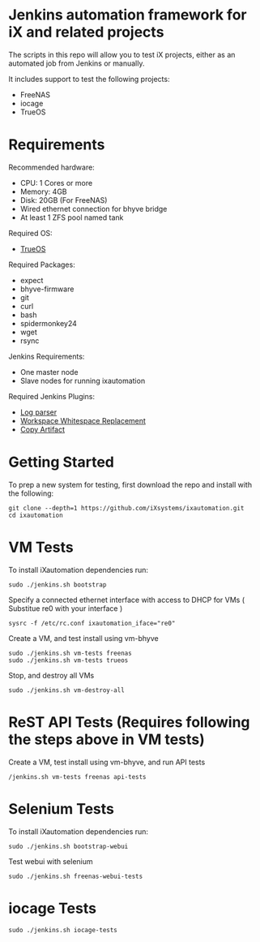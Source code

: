 Jenkins automation framework for iX and related projects
===========

The scripts in this repo will allow you to test iX projects, either as an automated job from Jenkins or manually.

It includes support to test the following projects:

 * FreeNAS
 * iocage
 * TrueOS

Requirements
============

Recommended hardware:
* CPU: 1 Cores or more
* Memory: 4GB
* Disk: 20GB (For FreeNAS)
* Wired ethernet connection for bhyve bridge
* At least 1 ZFS pool named tank

Required OS:

* [TrueOS](http://download.trueos.org/master/amd64/)

Required Packages:
* expect
* bhyve-firmware
* git
* curl
* bash
* spidermonkey24
* wget
* rsync

Jenkins Requirements:
* One master node
* Slave nodes for running ixautomation

Required Jenkins Plugins:

* [Log parser](https://wiki.jenkins.io/display/JENKINS/Log+Parser+Plugin)
* [Workspace Whitespace Replacement](https://wiki.jenkins.io/display/JENKINS/Workspace+Whitespace+Replacement+Plugin)
* [Copy Artifact](https://wiki.jenkins.io/display/JENKINS/Copy+Artifact+Plugin)


Getting Started
============

To prep a new system for testing, first download the repo and install with
the following:

```
git clone --depth=1 https://github.com/iXsystems/ixautomation.git
cd ixautomation
```


VM Tests
============

To install iXautomation dependencies run:

```
sudo ./jenkins.sh bootstrap
```

Specify a connected ethernet interface with access to DHCP for VMs ( Substitue re0 with your interface )

```
sysrc -f /etc/rc.conf ixautomation_iface="re0"
```

Create a VM, and test install using vm-bhyve

```
sudo ./jenkins.sh vm-tests freenas
sudo ./jenkins.sh vm-tests trueos
```

Stop, and destroy all VMs

```
sudo ./jenkins.sh vm-destroy-all
```


ReST API Tests (Requires following the steps above in VM tests)
============

Create a VM, test install using vm-bhyve, and run API tests
```
/jenkins.sh vm-tests freenas api-tests
```


Selenium Tests
============
To install iXautomation dependencies run:

```
sudo ./jenkins.sh bootstrap-webui
```

Test webui with selenium
```
sudo ./jenkins.sh freenas-webui-tests
```


iocage Tests
============
```
sudo ./jenkins.sh iocage-tests
```
